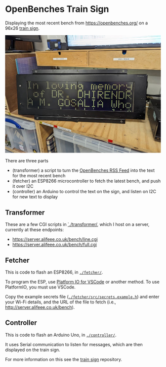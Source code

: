 # OpenBenches Train Sign

Displaying the most recent bench from <https://openbenches.org/> on a 96ⅹ26 [train sign].

![Picture of a train sign with few pixels, showing in large writing "In loving memory of DR. DHIRENDRA M. GOSALIA Who...". The rest is cut off](./images/train-sign.jpg)

There are three parts

- (transformer) a script to turn the [OpenBenches RSS Feed] into the text for the most recent bench
- (fetcher) an ESP8266 microcontroller to fetch the latest bench, and push it over I2C
- (controller) an Arduino to control the text on the sign, and listen on I2C for new text to display

[train sign]: https://github.com/sheffieldhackspace/train-signs
[OpenBenches RSS Feed]: https://openbenches.org/feed

## Transformer

These are a few CGI scripts in [`./transformer/](./transformer/), which I host on a server, currently at these endpoints:

- <https://server.alifeee.co.uk/bench/line.cgi>
- <https://server.alifeee.co.uk/bench/full.cgi>

## Fetcher

This is code to flash an ESP8266, in [`./fetcher/`](./fetcher/).

To program the ESP, use [Platform IO for VSCode](https://docs.platformio.org/en/latest/integration/ide/vscode.html) or another method. To use PlatformIO, you must use VSCode.

Copy the example secrets file ([`./fetcher/src/secrets.example.h`](./fetcher/src/secrets.example.h)) and enter your Wi-Fi details, and the URL of the file to fetch (i.e., <http://server.alifeee.co.uk/bench>).

## Controller

This is code to flash an Arduino Uno, in [`./controller/`](./controller/).

It uses Serial communication to listen for messages, which are then displayed on the train sign.

For more information on this see the [train sign] repository.
